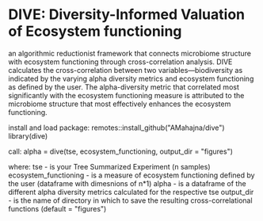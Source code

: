 # DIVE: Diversity-Informed Valuation of Ecosystem functioning
an algorithmic reductionist framework that connects microbiome structure with ecosystem functioning through cross-correlation analysis. 
DIVE calculates the cross-correlation between two variables—biodiversity as indicated by the varying alpha diversity metrics and ecosystem functioning
as defined by the user.
The alpha-diversity metric that correlated most significantly with the ecosystem functioning measure is attributed to the microbiome structure that most effectively
enhances the ecosystem functioning. 

install and load package: 
remotes::install_github("AMahajna/dive")
library(dive) 

call: 
alpha = dive(tse, ecosystem_functioning, output_dir = "figures")

where: 
tse - is your Tree Summarized Experiment (n samples) 
ecosystem_functioning - is a measure of ecosystem functioning defined by the user (dataframe with dimesnions of n*1) 
alpha - is a dataframe of the different alpha diversity metrics calculated for the respective tse 
output_dir - is the name of directory in which to save the resulting cross-correlational functions (default = "figures") 


